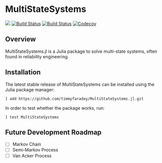 # MultiStateSystems

[![](https://img.shields.io/badge/docs-dev-blue.svg)](https://timmyfaraday.github.io/MultiStateSystems.jl/dev/)
[![Build Status](https://travis-ci.com/timmyfaraday/MultiStateSystems.jl.svg?branch=master)](https://travis-ci.com/timmyfaraday/MultiStateSystems.jl)
[![Build Status](https://ci.appveyor.com/api/projects/status/github/timmyfaraday/MultiStateSystems.jl?svg=true)](https://ci.appveyor.com/project/timmyfaraday/MultiStateSystems-jl)
[![Codecov](https://codecov.io/gh/timmyfaraday/MultiStateSystems.jl/branch/master/graph/badge.svg)](https://codecov.io/gh/timmyfaraday/MultiStateSystems.jl)

## Overview

MultiStateSystems.jl is a Julia package to solve multi-state systems,
often found in reliability engineering.

## Installation

The latest stable release of MultiStateSystems can be installed using the Julia
package manager:

```
] add https://github.com/timmyfaraday/MultiStateSystems.jl.git
```

In order to test whether the package works, run:

```
] test MultiStateSystems
```

## Future Development Roadmap

- [ ] Markov Chain
- [ ] Semi-Markov Process
- [ ] Van Acker Process
